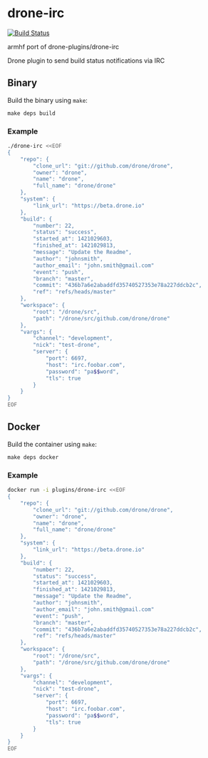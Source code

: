 # drone-irc

[![Build Status](https://armdrone.strahlungsfrei.de/api/badges/armhf-drone-plugins/drone-irc/status.svg)](https://armdrone.strahlungsfrei.de/armhf-drone-plugins/drone-irc)

armhf port of drone-plugins/drone-irc

Drone plugin to send build status notifications via IRC

## Binary

Build the binary using `make`:

```
make deps build
```

### Example

```sh
./drone-irc <<EOF
{
    "repo": {
        "clone_url": "git://github.com/drone/drone",
        "owner": "drone",
        "name": "drone",
        "full_name": "drone/drone"
    },
    "system": {
        "link_url": "https://beta.drone.io"
    },
    "build": {
        "number": 22,
        "status": "success",
        "started_at": 1421029603,
        "finished_at": 1421029813,
        "message": "Update the Readme",
        "author": "johnsmith",
        "author_email": "john.smith@gmail.com"
        "event": "push",
        "branch": "master",
        "commit": "436b7a6e2abaddfd35740527353e78a227ddcb2c",
        "ref": "refs/heads/master"
    },
    "workspace": {
        "root": "/drone/src",
        "path": "/drone/src/github.com/drone/drone"
    },
    "vargs": {
        "channel": "development",
        "nick": "test-drone",
        "server": {
            "port": 6697,
            "host": "irc.foobar.com",
            "password": "pa$$word",
            "tls": true
        }
    }
}
EOF
```

## Docker

Build the container using `make`:

```
make deps docker
```

### Example

```sh
docker run -i plugins/drone-irc <<EOF
{
    "repo": {
        "clone_url": "git://github.com/drone/drone",
        "owner": "drone",
        "name": "drone",
        "full_name": "drone/drone"
    },
    "system": {
        "link_url": "https://beta.drone.io"
    },
    "build": {
        "number": 22,
        "status": "success",
        "started_at": 1421029603,
        "finished_at": 1421029813,
        "message": "Update the Readme",
        "author": "johnsmith",
        "author_email": "john.smith@gmail.com"
        "event": "push",
        "branch": "master",
        "commit": "436b7a6e2abaddfd35740527353e78a227ddcb2c",
        "ref": "refs/heads/master"
    },
    "workspace": {
        "root": "/drone/src",
        "path": "/drone/src/github.com/drone/drone"
    },
    "vargs": {
        "channel": "development",
        "nick": "test-drone",
        "server": {
            "port": 6697,
            "host": "irc.foobar.com",
            "password": "pa$$word",
            "tls": true
        }
    }
}
EOF
```
